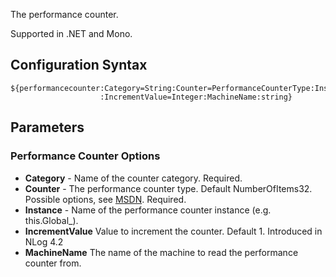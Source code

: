 The performance counter. 

Supported in .NET and Mono.

## Configuration Syntax
```
${performancecounter:Category=String:Counter=PerformanceCounterType:Instance=String
                    :IncrementValue=Integer:MachineName:string}
```

## Parameters
### Performance Counter Options
* **Category** - Name of the counter category. Required.
* **Counter** - The performance counter type. Default NumberOfItems32. Possible options, see [MSDN](https://msdn.microsoft.com/en-us/library/system.diagnostics.performancecountertype(v=vs.110).aspx). Required.
* **Instance** - Name of the performance counter instance (e.g. this.Global_).
* **IncrementValue** Value to increment the counter. Default 1. Introduced in NLog 4.2
* **MachineName**  The name of the machine to read the performance counter from.